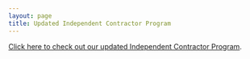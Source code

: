 ```yaml
---
layout: page
title: Updated Independent Contractor Program
---
```


[Click here to check out our updated Independent Contractor Program](independent-contractors.html).

